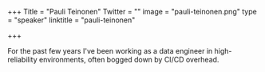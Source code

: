 +++
Title = "Pauli Teinonen"
Twitter = ""
image = "pauli-teinonen.png"
type = "speaker"
linktitle = "pauli-teinonen"

+++

For the past few years I've been working as a data engineer in high-reliability environments, often bogged down by CI/CD overhead.
